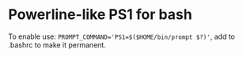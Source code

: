 # Powerline-like PS1 for bash

To enable use: `PROMPT_COMMAND='PS1=$($HOME/bin/prompt $?)'`, add to .bashrc to make it permanent.

